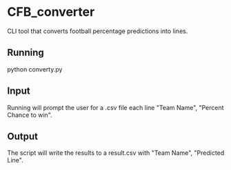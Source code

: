 # CFB_converter
CLI tool that converts football percentage predictions into lines.

## Running

python converty.py

## Input

Running will prompt the user for a .csv file each line "Team Name", "Percent Chance to win".

## Output

The script will write the results to a result.csv with "Team Name", "Predicted Line".
